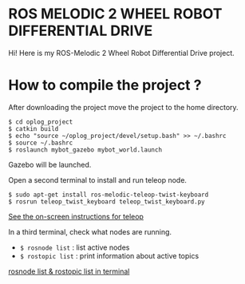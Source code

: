 #  ROS MELODIC 2 WHEEL ROBOT DIFFERENTIAL DRIVE

Hi! Here is my ROS-Melodic 2 Wheel Robot Differential Drive project.
 
# How to compile the project ?
			 
After downloading the project move the project to the home directory.

    $ cd oplog_project
    $ catkin build
    $ echo "source ~/oplog_project/devel/setup.bash" >> ~/.bashrc
    $ source ~/.bashrc
    $ roslaunch mybot_gazebo mybot_world.launch

Gazebo will be launched. 

Open a second terminal to install and run teleop node.

    $ sudo apt-get install ros-melodic-teleop-twist-keyboard
    $ rosrun teleop_twist_keyboard teleop_twist_keyboard.py

[See the on-screen instructions for teleop ](https://drive.google.com/file/d/1R0J7RnHVt0V3nIoVpgzSwtaT7CjwmQCf/view?usp=sharing)
  
  In a third terminal, check what nodes are running.

 -  `$ rosnode list` : list active nodes 
 -  `$ rostopic list` : print information about active topics 
 
[rosnode list & rostopic list in terminal](https://drive.google.com/file/d/1sJgJZcWd5N0iQf7yPrIV8mTjIH2VTmmZ/view?usp=sharing)
  
